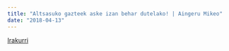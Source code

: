 ```yaml
---
title: "Altsasuko gazteek aske izan behar dutelako! | Aingeru Mikeo"
date: "2018-04-13"
--- 
```

[Irakurri](https://guaixe.eus/komunitatea/aingeru/1523540950366-altsasuko-gazteeak-aske-izan-behar-dutelako) 
